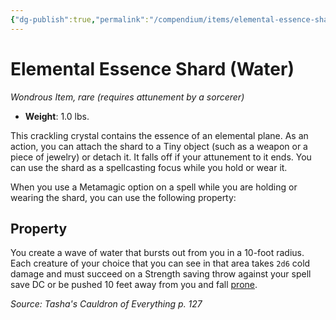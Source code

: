 ```yaml
---
{"dg-publish":true,"permalink":"/compendium/items/elemental-essence-shard-water-tce/","tags":["compendium/src/5e/tce","item/attunement/required","item/rarity/rare","item/wondrous"]}
---
```


# Elemental Essence Shard (Water)
*Wondrous Item, rare (requires attunement by a sorcerer)*  

- **Weight**: 1.0 lbs.

This crackling crystal contains the essence of an elemental plane. As an action, you can attach the shard to a Tiny object (such as a weapon or a piece of jewelry) or detach it. It falls off if your attunement to it ends. You can use the shard as a spellcasting focus while you hold or wear it.

When you use a Metamagic option on a spell while you are holding or wearing the shard, you can use the following property:

## Property

You create a wave of water that bursts out from you in a 10-foot radius. Each creature of your choice that you can see in that area takes `2d6` cold damage and must succeed on a Strength saving throw against your spell save DC or be pushed 10 feet away from you and fall [prone](rules/conditions.md#prone).

*Source: Tasha's Cauldron of Everything p. 127*